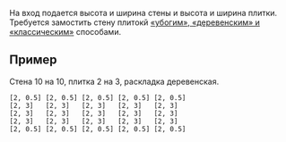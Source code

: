На вход подается высота и ширина стены и высота и ширина плитки. Требуется замостить стену плитокй [«убогим», «деревенским» и «классическим»](http://brigadamasterov.ru/raskladka_plitki) способами.

Пример
------

Стена 10 на 10, плитка 2 на 3, раскладка деревенская.

```
[2, 0.5] [2, 0.5] [2, 0.5] [2, 0.5] [2, 0.5]
[2, 3]   [2, 3]   [2, 3]   [2, 3]   [2, 3]
[2, 3]   [2, 3]   [2, 3]   [2, 3]   [2, 3]
[2, 3]   [2, 3]   [2, 3]   [2, 3]   [2, 3]
[2, 0.5] [2, 0.5] [2, 0.5] [2, 0.5] [2, 0.5]
```
